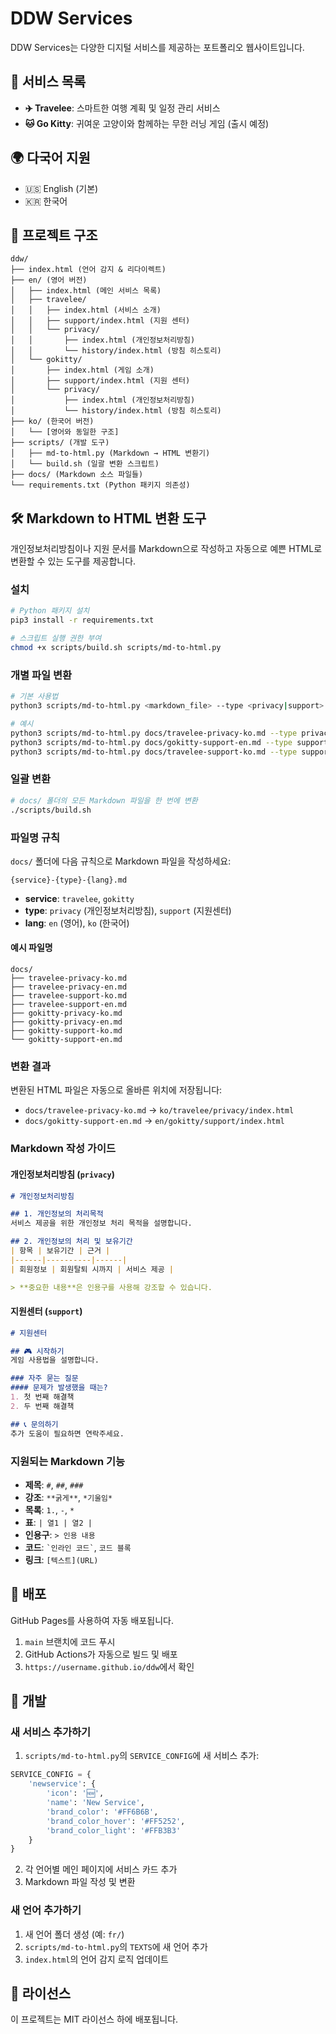 # DDW Services

DDW Services는 다양한 디지털 서비스를 제공하는 포트폴리오 웹사이트입니다.

## 🌟 서비스 목록

- **✈️ Travelee**: 스마트한 여행 계획 및 일정 관리 서비스
- **🐱 Go Kitty**: 귀여운 고양이와 함께하는 무한 러닝 게임 (출시 예정)

## 🌍 다국어 지원

- 🇺🇸 English (기본)
- 🇰🇷 한국어

## 📁 프로젝트 구조

```
ddw/
├── index.html (언어 감지 & 리다이렉트)
├── en/ (영어 버전)
│   ├── index.html (메인 서비스 목록)
│   ├── travelee/
│   │   ├── index.html (서비스 소개)
│   │   ├── support/index.html (지원 센터)
│   │   └── privacy/
│   │       ├── index.html (개인정보처리방침)
│   │       └── history/index.html (방침 히스토리)
│   └── gokitty/
│       ├── index.html (게임 소개)
│       ├── support/index.html (지원 센터)
│       └── privacy/
│           ├── index.html (개인정보처리방침)
│           └── history/index.html (방침 히스토리)
├── ko/ (한국어 버전)
│   └── [영어와 동일한 구조]
├── scripts/ (개발 도구)
│   ├── md-to-html.py (Markdown → HTML 변환기)
│   └── build.sh (일괄 변환 스크립트)
├── docs/ (Markdown 소스 파일들)
└── requirements.txt (Python 패키지 의존성)
```

## 🛠️ Markdown to HTML 변환 도구

개인정보처리방침이나 지원 문서를 Markdown으로 작성하고 자동으로 예쁜 HTML로 변환할 수 있는 도구를 제공합니다.

### 설치

```bash
# Python 패키지 설치
pip3 install -r requirements.txt

# 스크립트 실행 권한 부여
chmod +x scripts/build.sh scripts/md-to-html.py
```

### 개별 파일 변환

```bash
# 기본 사용법
python3 scripts/md-to-html.py <markdown_file> --type <privacy|support> --lang <en|ko> --service <travelee|gokitty>

# 예시
python3 scripts/md-to-html.py docs/travelee-privacy-ko.md --type privacy --lang ko --service travelee
python3 scripts/md-to-html.py docs/gokitty-support-en.md --type support --lang en --service gokitty
python3 scripts/md-to-html.py docs/travelee-support-ko.md --type support --lang ko --service travelee
```

### 일괄 변환

```bash
# docs/ 폴더의 모든 Markdown 파일을 한 번에 변환
./scripts/build.sh
```

### 파일명 규칙

`docs/` 폴더에 다음 규칙으로 Markdown 파일을 작성하세요:

```
{service}-{type}-{lang}.md
```

- **service**: `travelee`, `gokitty`
- **type**: `privacy` (개인정보처리방침), `support` (지원센터)
- **lang**: `en` (영어), `ko` (한국어)

#### 예시 파일명
```
docs/
├── travelee-privacy-ko.md
├── travelee-privacy-en.md
├── travelee-support-ko.md
├── travelee-support-en.md
├── gokitty-privacy-ko.md
├── gokitty-privacy-en.md
├── gokitty-support-ko.md
└── gokitty-support-en.md
```

### 변환 결과

변환된 HTML 파일은 자동으로 올바른 위치에 저장됩니다:

- `docs/travelee-privacy-ko.md` → `ko/travelee/privacy/index.html`
- `docs/gokitty-support-en.md` → `en/gokitty/support/index.html`

### Markdown 작성 가이드

#### 개인정보처리방침 (`privacy`)
```markdown
# 개인정보처리방침

## 1. 개인정보의 처리목적
서비스 제공을 위한 개인정보 처리 목적을 설명합니다.

## 2. 개인정보의 처리 및 보유기간
| 항목 | 보유기간 | 근거 |
|------|----------|------|
| 회원정보 | 회원탈퇴 시까지 | 서비스 제공 |

> **중요한 내용**은 인용구를 사용해 강조할 수 있습니다.
```

#### 지원센터 (`support`)
```markdown
# 지원센터

## 🎮 시작하기
게임 사용법을 설명합니다.

### 자주 묻는 질문
#### 문제가 발생했을 때는?
1. 첫 번째 해결책
2. 두 번째 해결책

## 📞 문의하기
추가 도움이 필요하면 연락주세요.
```

### 지원되는 Markdown 기능

- **제목**: `#`, `##`, `###`
- **강조**: `**굵게**`, `*기울임*`
- **목록**: `1.`, `-`, `*`
- **표**: `| 열1 | 열2 |`
- **인용구**: `> 인용 내용`
- **코드**: `` `인라인 코드` ``, ``` 코드 블록 ```
- **링크**: `[텍스트](URL)`

## 🚀 배포

GitHub Pages를 사용하여 자동 배포됩니다.

1. `main` 브랜치에 코드 푸시
2. GitHub Actions가 자동으로 빌드 및 배포
3. `https://username.github.io/ddw`에서 확인

## 🔧 개발

### 새 서비스 추가하기

1. `scripts/md-to-html.py`의 `SERVICE_CONFIG`에 새 서비스 추가:
```python
SERVICE_CONFIG = {
    'newservice': {
        'icon': '🆕',
        'name': 'New Service',
        'brand_color': '#FF6B6B',
        'brand_color_hover': '#FF5252',
        'brand_color_light': '#FFB3B3'
    }
}
```

2. 각 언어별 메인 페이지에 서비스 카드 추가
3. Markdown 파일 작성 및 변환

### 새 언어 추가하기

1. 새 언어 폴더 생성 (예: `fr/`)
2. `scripts/md-to-html.py`의 `TEXTS`에 새 언어 추가
3. `index.html`의 언어 감지 로직 업데이트

## 📝 라이선스

이 프로젝트는 MIT 라이선스 하에 배포됩니다.
